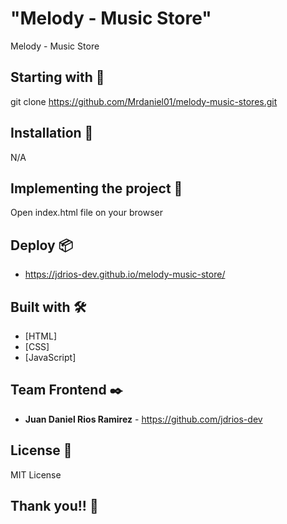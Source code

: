 
# "Melody - Music Store"

Melody - Music Store

## Starting with 🚀

git clone https://github.com/Mrdaniel01/melody-music-stores.git

## Installation 🔧

N/A

## Implementing the project 🔧

Open index.html file on your browser

## Deploy 📦

* https://jdrios-dev.github.io/melody-music-store/

## Built with 🛠️

* [HTML]
* [CSS]
* [JavaScript]

## Team Frontend ✒️

* **Juan Daniel Rios Ramirez** - <https://github.com/jdrios-dev>

## License 📄

MIT License

## Thank you!! 🎁

